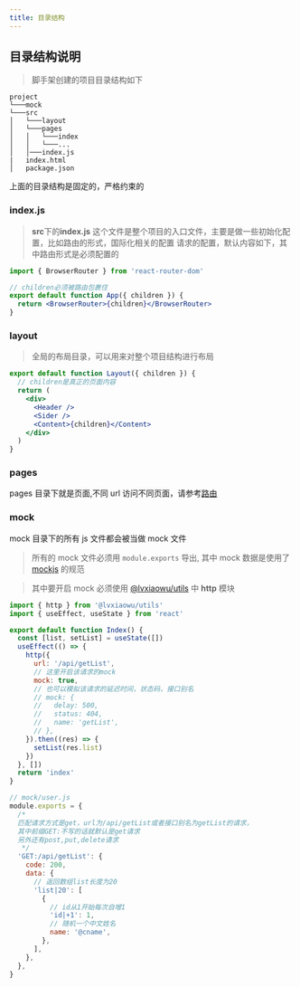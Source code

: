 ```yaml
---
title: 目录结构
---
```


## 目录结构说明

> 脚手架创建的项目目录结构如下

```
project
└───mock
└───src
│   └───layout
│   └───pages
│   │   └───index
│   │   └───...
│   │───index.js
|   index.html
│   package.json
```

上面的目录结构是固定的，严格约束的

### index.js

> **src**下的**index.js** 这个文件是整个项目的入口文件，主要是做一些初始化配置，比如路由的形式，国际化相关的配置
> 请求的配置，默认内容如下，其中路由形式是必须配置的

```jsx | pure
import { BrowserRouter } from 'react-router-dom'

// children必须被路由包裹住
export default function App({ children }) {
  return <BrowserRouter>{children}</BrowserRouter>
}
```

### layout

> 全局的布局目录，可以用来对整个项目结构进行布局

```jsx | pure
export default function Layout({ children }) {
  // children是真正的页面内容
  return (
    <div>
      <Header />
      <Sider />
      <Content>{children}</Content>
    </div>
  )
}
```

### pages

pages 目录下就是页面,不同 url 访问不同页面，请参考[路由](/cli/page-router)

### mock

mock 目录下的所有 js 文件都会被当做 mock 文件

> 所有的 mock 文件必须用 `module.exports` 导出,
> 其中 mock 数据是使用了 [mockjs](https://github.com/nuysoft/Mock/wiki/Getting-Started) 的规范

> 其中要开启 mock 必须使用 [@lvxiaowu/utils](/utils) 中 **http** 模块

```jsx | pure
import { http } from '@lvxiaowu/utils'
import { useEffect, useState } from 'react'

export default function Index() {
  const [list, setList] = useState([])
  useEffect(() => {
    http({
      url: '/api/getList',
      // 这里开启该请求的mock
      mock: true,
      // 也可以模拟该请求的延迟时间，状态码，接口别名
      // mock: {
      //   delay: 500,
      //   status: 404,
      //   name: 'getList',
      // },
    }).then((res) => {
      setList(res.list)
    })
  }, [])
  return 'index'
}
```

```js
// mock/user.js
module.exports = {
  /* 
  匹配请求方式是get，url为/api/getList或者接口别名为getList的请求，
  其中前缀GET:不写的话就默认是get请求
  另外还有post,put,delete请求
   */
  'GET:/api/getList': {
    code: 200,
    data: {
      // 返回数组list长度为20
      'list|20': [
        {
          // id从1开始每次自增1
          'id|+1': 1,
          // 随机一个中文姓名
          name: '@cname',
        },
      ],
    },
  },
}
```
